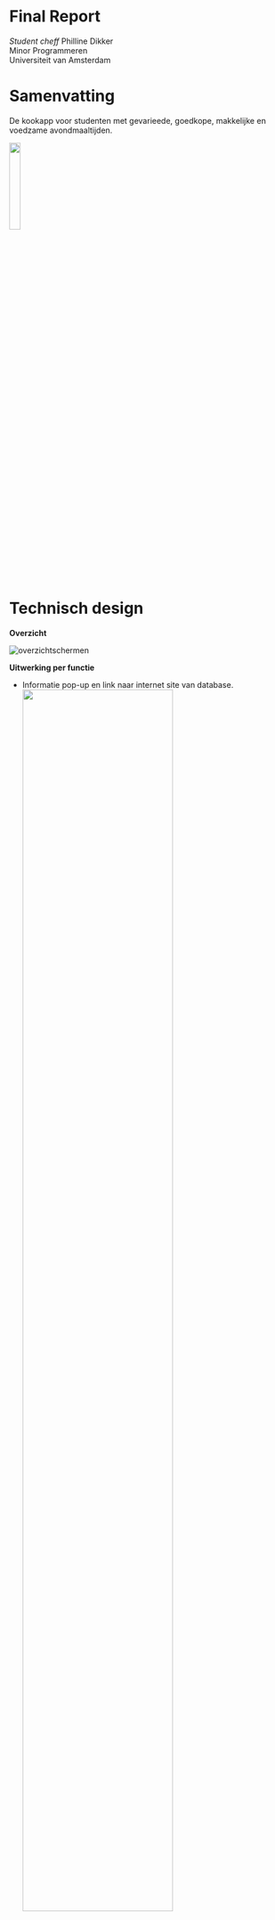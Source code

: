 # Final Report

*Student cheff* 
Philline Dikker                                                                                                                                  
Minor Programmeren                                                                                                                         
Universiteit van Amsterdam                                                                                                                  


# Samenvatting

De kookapp voor studenten met gevarieede, goedkope, makkelijke en voedzame avondmaaltijden. 
      
<img src="https://user-images.githubusercontent.com/43133057/51832704-b6294280-22f5-11e9-8279-09b37c6b22bb.png" width="20%" height="20%">

# Technisch design

<b>Overzicht</b>

![overzichtschermen](https://user-images.githubusercontent.com/43133057/51831563-afe59700-22f2-11e9-920d-35aebf17cbf1.png)

<b>Uitwerking per functie</b>

- Informatie pop-up en link naar internet site van database.
      <img src="https://user-images.githubusercontent.com/43133057/51837087-9ea48680-2302-11e9-8c26-ddc391eceeaa.png" width="75%" height="75%">


- Keuze menu's.                                                                                                                           
      <img src="https://user-images.githubusercontent.com/43133057/51837089-9ea48680-2302-11e9-850b-2b98285a1ee8.png" width="75%" height="75%">
  
         
- Lijst met gerechten van gekozen categorie.                                                                                               
      <img src="https://user-images.githubusercontent.com/43133057/51837090-9f3d1d00-2302-11e9-89de-897f10cb3512.png" width="75%" height="75%">
      
    
- Recept van gekozen gerecht.                                                                                                                    
      <img src="https://user-images.githubusercontent.com/43133057/51837093-9f3d1d00-2302-11e9-83f0-b4dbd73efda0.png" width="75%" height="75%">
      

- Opslaan data van recept.                                                                                                                                                       
      <img src="https://user-images.githubusercontent.com/43133057/51837094-9f3d1d00-2302-11e9-81ad-fb58e99c8414.png" width="75%" height="75%">
      

- Geschiedenis weergeven.                                                                                                                                 
      <img src="https://user-images.githubusercontent.com/43133057/51837095-9f3d1d00-2302-11e9-9cf1-93e58c141c0d.png" width="75%" height="75%">
      


<b>Samenwerking classes</b>

   <img src="https://user-images.githubusercontent.com/43133057/51831571-b3791e00-22f2-11e9-854d-b6eb81006df1.png" width="75%" height="75%">
   
*Activity’s* 

- StartActivity:
	- navigatie naar "try something new";
	- nagigatie naar "history";
	- pop-up van informatie, popup_history.xml;
	- intent naar internet voor site van database;

- HistoryActivity
	- vult de listview van history_activity.xml met history_item.xml door middel van de EntryAdapter.java;
	- onclick, voor als op een history_item.xml wordt geklikt, id woord doorgegeven;
	- zoekfunctie, door middel van de functie "filterData" van EntryDatabase;
	
- MealsActivity
	- aan de hand van een gekregen categorie, een MealsRequest;
	- on click, voor als op  meals_item.xml is geklikt;
	- gotMeals, als de mealsrequest is gelukt, vult listview van meals_activity.xml met gekregen meals_item.xml
	- got MealsError, als het ophalen van meals mislukt is; 
	- in de gotMeals, als er getypt word in de zoekbalk, filter functie vanuit MealAdapter
	
- MeatActivity
	- het doorgeven van de juiste categorie ( Beef, Pork, Chicken, Lamb of Random) aan de hand van de geklikte button op meat_activity.xml;

- VActivity
	- het doorgeven van de juiste gekozen catergorie ( Random, Meat, Fish, Vega, Vegan) aan de hand van de geklikte bbutton op V_activity.xml ;
	
- RecipeActivity
	- met gekregen id een RecipeRequest aanvragen;
	- navigatie naar Youtube als er gelikt is op het video'tje;
	- onclick on van afrondingsknop, vult een item in de database (EntryDatabase) en checkt of alles goed is ingevuld; 
	- gotRecipe voor als RecipeRequest goed is gegaan, vult de scrollview in van recipe_activity.xml;
	- gotRecipeError voor als request fout is gegaan;
	
*Adapters*
- EntryAdapter
	- aan de hand van een view het vullen van history_item.xml;
	
- MealAdapter
	- aan de hand van een view het vullen van meals_item.xml;
	- filterfunctie voor de SearchView in meals_activity.xml;
	
*Extra*
- DowloadImageTask
	- weergeven van plaatjes in heel de app;
	

*Models*
- Meal
	- model voor het recept;

- MealItem
	- model voor het gerecht;
	
*Request*
- MealsRequest
	- getMeals voor jsonObjectRequest met juiste categorie;
	- onResponse het krijgen van JSONArray en het vullen van MealItems;
	
- RecipeRequest
	- getRecipe voor jsonObjectRequest met juiste id van het recept;
	- onResponse het krijgen van JSONArray en het vullen van Meal;
	
- EntryDatabase
	- maakt een database;
	- insert voor toevoegen aan database;
	- filterData voor het zoeken in history_activity.xml;
	

	
*Layouts*
- history_activity.xml
- history_item.xml
- meals_activity.xml
- meals_item.xml
- meat_activity.xml
- start_activity.xml
- popup_history.xml
- V_activity.xml
- recipe_activity.xml

<b>API request</b>

Afhankelijk van de gekozen catergorie worden deze API’s gebruikt. Uit deze lijst wordt een gerecht met een bepaald id gekozen.
The Meal Database geeft ons verschillende catergorieen (c). Ik heb de bruikbare gekozen per catergorie, zie hieronder. 

*Fish*
  - https://www.themealdb.com/api/json/v1/1/filter.php?c=Seafood

*Meat*  
 - https://www.themealdb.com/api/json/v1/1/filter.php?c=Beef
 - https://www.themealdb.com/api/json/v1/1/filter.php?c=Chicken
 - https://www.themealdb.com/api/json/v1/1/filter.php?c=Lamb
 - https://www.themealdb.com/api/json/v1/1/filter.php?c=Pork

*Vegan*  
 - https://www.themealdb.com/api/json/v1/1/filter.php?c=Vegan
 
 *Vega*  
 - https://www.themealdb.com/api/json/v1/1/filter.php?c=Vegeterain


Het id wordt hieronder ingevuld. 
 - https://www.themealdb.com/api/json/v1/1/lookup.php?=”MealId”


<b>Database</b>

Om de gebruikersgeschiedenis op te slaan gaan we een SQLite Database aanmaken in de telefoon. Deze moet er als onderstaande tabel gaan uitzien.

<table>
	<tr>
		<th>Meal id </th>
		<th>Rating </th>
		<th>Picture </th>
            <th>Hint </th>
            <th>Time </th>
            <th>Timestamp </th>
	</tr>
	<tr>
		<td> 12345      </td>
		<td> 3.0    </td>
		<td> url.png      </td>
		<td> Seafood      </td>
		<td> 132      </td>
		<td> 22-08-2019      </td>
	</tr>

</table>

- Meal id als string;
- Rating als integer; 
- Picuture als string.
- Hint als string;
- Time als float;
- Timestamp als TIME;


# Uitdagingen 

-  Na het klikken op vlees en vega, verschijnen er nieuwe schermen met: 
	- Vlees; pork, lam, chicken
	- Vega; vegan, vega  
	Uit deze opties kan weer gekozen worden, zodat er minder gerechten verschijnen en dat de recepten specifieker zijn. 
	Het klikken op het filmpje bij recept moet een filmpje geven, dit maakt ze app gebruiksvriendelijker;
- De video kan bekeken worden door op de knop video te klikken, dan is het duidelijk hoe de gebruiker aan de video komt;
	- eerst moest er op het plaatje geklikt worden, dit is niet duidelijk.
- Vanuit een item in de history, kun je door het klikken weer naar het recept van het aangeklikte item gaan. 
	- Hierdoor hoeft de gebruiker niet meer in de gerechten te gaan zoeken om naar een recept te gaan;
- Random knoppen bij de keuzes;
	- maakt het kiezen makkelijker;
- Als je vanuit history of vanuit “try something new” bij een recept komt, moet je een nieuwe rating aangeven. 
	- Dit doe je omdat als je een gerecht voor de tweede keer maakt, hij lekkerder kan zijn. De oude rating zal niet weergeven zijn omdat dit de nieuwe rating eventueel kan beinvloeden;
- De zoekboxen worden edittexten, omdat je dan al na het typen van 1 letter kan zoeken. 
	- Dit is makkelijker en sneller voor de gebruiker;
- In history kun je ook zoeken naar de categorie van een gerecht bijvoorbeeld vega
	- Hierdoor kun je makkelijker een gerecht terug vinden;
- Het zoeken van in de history word gedaan door een Edittext en een knop
	- Werkt beter voor databases;
- Je kunt bij het recept aangeven hoe lang je erover hebt gedaan, dit word daarna (als de rating ook is ingevuld) ook weergeven in history. 
	- Zo kunnen gebruikers gelijk zien hoeveel tijd het waarschijnlijk gaat kosten;
- De VeganActivity is gecombineerd met de V activty 
	- Minder schermen voor de gebruiker;
- Er zal worden aangenomen dat de hoeveelheden gelijk zijn aan de hoeveelheden op het plaatje;
	- In de dataset staat hier niks over, voor duidelijke van de gebruiker zal er toch iets over gezegd moeten worden;
- StartActivity heeft een internet knop, als je hier op klikt word je doorverwezen naar de site van de data. 
	- Hierdoor weet de gebruiker waar alle gerechten vandaan komen.
